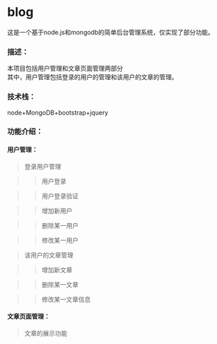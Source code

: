 # blog
这是一个基于node.js和mongodb的简单后台管理系统，仅实现了部分功能。

### 描述：
本项目包括用户管理和文章页面管理两部分<br>
其中，用户管理包括登录的用户的管理和该用户的文章的管理。

### 技术栈：
node+MongoDB+bootstrap+jquery

### 功能介绍：
#### 用户管理：
>登录用户管理

>>用户登录

>>用户登录验证

>>增加新用户

>>删除某一用户

>>修改某一用户

>该用户的文章管理

>>增加新文章

>>删除某一文章

>>修改某一文章信息

#### 文章页面管理：
>文章的展示功能

